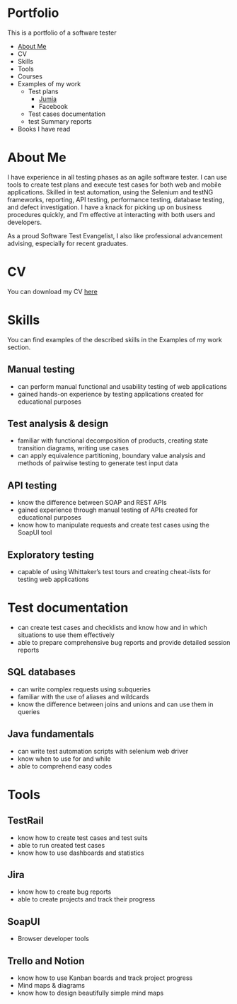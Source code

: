 # Portfolio
This is a portfolio of a software tester

- [About Me](#about-me) 
- CV
- Skills
- Tools
- Courses
- Examples of my work
  - Test plans
    - [Jumia](https://docs.google.com/spreadsheets/d/1sE1iitrYtifbsRP6rpbwEDkuyMmX0HVtQ0YqYSHf6WA/edit#gid=1572104662)
    - Facebook
  - Test cases documentation
  - test Summary reports
- Books I have read


# About Me
I have experience in all testing phases as an agile software tester. I can use tools to create test plans and execute test cases for both web and mobile applications. Skilled in test automation, using the Selenium and testNG frameworks, reporting, API testing, performance testing, database testing, and defect investigation. 
I have a knack for picking up on business procedures quickly, and I'm effective at interacting with both users and developers.

As a proud Software Test Evangelist, I also like professional advancement advising, especially for recent graduates.

# CV
You can download my CV [here]([https://drive.google.com/drive/folders/1t8ChHAfgdGM6f_1fSzIpx8xjnsX9nPrG](https://docs.google.com/document/d/1bjg1izrbdFlEuGLRpZvsHEIUr28LnLHCSkvZCTntKX4/edit?usp=sharing))

# Skills
You can find examples of the described skills in the Examples of my work section.

## Manual testing
- can perform manual functional and usability testing of web applications
- gained hands-on experience by testing applications created for educational purposes

## Test analysis & design
- familiar with functional decomposition of products, creating state transition diagrams, writing use cases
- can apply equivalence partitioning, boundary value analysis and methods of pairwise testing to generate test input data

## API testing
- know the difference between SOAP and REST APIs
- gained experience through manual testing of APIs created for educational purposes
- know how to manipulate requests and create test cases using the SoapUI tool

## Exploratory testing
- capable of using Whittaker’s test tours and creating cheat-lists for testing web applications

# Test documentation
- can create test cases and checklists and know how and in which situations to use them effectively
- able to prepare comprehensive bug reports and provide detailed session reports

## SQL databases
- can write complex requests using subqueries
- familiar with the use of aliases and wildcards
- know the difference between joins and unions and can use them in queries

## Java fundamentals
- can write test automation scripts with selenium web driver
- know when to use for and while
- able to comprehend easy codes

# Tools

## TestRail
- know how to create test cases and test suits
- able to run created test cases
- know how to use dashboards and statistics

## Jira
- know how to create bug reports
- able to create projects and track their progress

## SoapUI
- Browser developer tools

## Trello and Notion
- know how to use Kanban boards and track project progress
- Mind maps & diagrams
- know how to design beautifully simple mind maps

